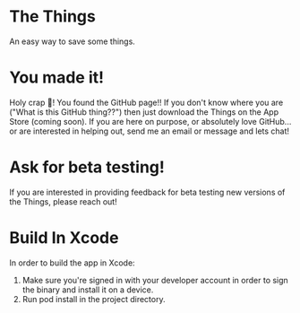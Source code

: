 # The Things
An easy way to save some things.

# You made it!
Holy crap 💩! You found the GitHub page!! If you don't know where you are ("What is this GitHub thing??") then just download the Things on the App Store (coming soon). If you are here on purpose, or absolutely love GitHub... or are interested in helping out, send me an email or message and lets chat!

# Ask for beta testing!
If you are interested in providing feedback for beta testing new versions of the Things, please reach out! 

# Build In Xcode
In order to build the app in Xcode:
  1. Make sure you're signed in with your developer account in order to sign the binary and install it on a device.
  2. Run pod install in the project directory.
